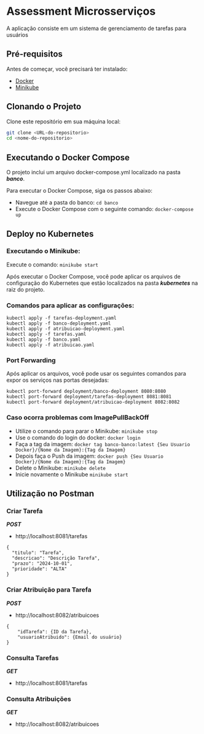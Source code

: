 # Assessment Microsserviços

A aplicação consiste em um sistema de gerenciamento de tarefas para usuários

## Pré-requisitos

Antes de começar, você precisará ter instalado:
- [Docker](https://www.docker.com/)
- [Minikube](https://minikube.sigs.k8s.io/docs/start/)

## Clonando o Projeto

Clone este repositório em sua máquina local:

```bash
git clone <URL-do-repositorio>
cd <nome-do-repositorio>
```
## Executando o Docker Compose
O projeto inclui um arquivo docker-compose.yml localizado na pasta ***banco***.

Para executar o Docker Compose, siga os passos abaixo:

- Navegue até a pasta do banco:
```cd banco ```
- Execute o Docker Compose com o seguinte comando: ```docker-compose up```

## Deploy no Kubernetes

### Executando o Minikube:

Execute o comando: ```minikube start```

Após executar o Docker Compose, você pode aplicar os arquivos de configuração do Kubernetes que estão localizados na pasta ***kubernetes*** na raiz do projeto.

### Comandos para aplicar as configurações:
```
kubectl apply -f tarefas-deployment.yaml
kubectl apply -f banco-deployment.yaml
kubectl apply -f atribuicao-deployment.yaml
kubectl apply -f tarefas.yaml
kubectl apply -f banco.yaml
kubectl apply -f atribuicao.yaml
```
### Port Forwarding

Após aplicar os arquivos, você pode usar os seguintes comandos para expor os serviços nas portas desejadas:
```
kubectl port-forward deployment/banco-deployment 8080:8080
kubectl port-forward deployment/tarefas-deployment 8081:8081
kubectl port-forward deployment/atribuicao-deployment 8082:8082
```

### Caso ocorra problemas com ImagePullBackOff
- Utilize o comando para parar o Minikube: ```minikube stop```
- Use o comando do login do docker: ```docker login```
- Faça a tag da imagem: ```docker tag banco-banco:latest {Seu Usuario Docker}/{Nome da Imagem}:{Tag da Imagem}```
- Depois faça o Push da imagem: ```docker push {Seu Usuario Docker}/{Nome da Imagem}:{Tag da Imagem}```
- Delete o Minikube: ```minikube delete```
- Inicie novamente o Minikube ```minikube start```

## Utilização no Postman

### Criar Tarefa
***POST***
- http://localhost:8081/tarefas

````
{
  "titulo": "Tarefa",
  "descricao": "Descrição Tarefa",
  "prazo": "2024-10-01",
  "prioridade": "ALTA"
}
````

### Criar Atribuição para Tarefa
***POST***
- http://localhost:8082/atribuicoes
```
{
    "idTarefa": {ID da Tarefa},
    "usuarioAtribuido": {Email do usuário}
}
```

### Consulta Tarefas
***GET***
- http://localhost:8081/tarefas

### Consulta Atribuições
***GET***
- http://localhost:8082/atribuicoes
